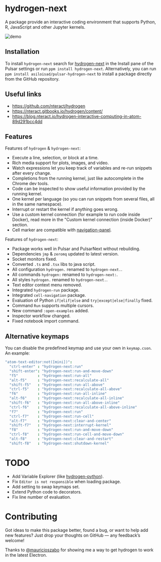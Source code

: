 # hydrogen-next

A package provide an interactive coding environment that supports Python, R, JavaScript and other Jupyter kernels.

![demo](https://github.com/asiloisad/pulsar-hydrogen-next/blob/master/assets/demo.gif?raw=true)

## Installation

To install `hydrogen-next` search for [hydrogen-next](https://web.pulsar-edit.dev/packages/hydrogen-next) in the Install pane of the Pulsar settings or run `ppm install hydrogen-next`. Alternatively, you can run `ppm install asiloisad/pulsar-hydrogen-next` to install a package directly from the GitHub repository.

## Useful links

- https://github.com/nteract/hydrogen
- https://nteract.gitbooks.io/hydrogen/content/
- https://blog.nteract.io/hydrogen-interactive-computing-in-atom-89d291bcc4dd

## Features

Features of `hydrogen` & `hydrogen-next`:

- Execute a line, selection, or block at a time.
- Rich media support for plots, images, and video.
- Watch expressions let you keep track of variables and re-run snippets after every change.
- Completions from the running kernel, just like autocomplete in the Chrome dev tools.
- Code can be inspected to show useful information provided by the running kernel.
- One kernel per language (so you can run snippets from several files, all in the same namespace).
- Interrupt or restart the kernel if anything goes wrong.
- Use a custom kernel connection (for example to run code inside Docker), read more in the "Custom kernel connection (inside Docker)" section.
- Cell marker are compatible with [navigation-panel](https://github.com/asiloisad/pulsar-navigation-panel).

Features of `hydrogen-next`:

- Package works well in Pulsar and PulsarNext without rebuilding.
- Dependencies `jmp` & `zeromq` updated to latest version.
- Socket monitors fixed.
- Converted `.ts` and `.tsx` libs to java script.
- All configuration `hydrogen.` renamed to `hydrogen-next.`.
- All commands `hydrogen:` renamed to `hydrogen-next:`.
- All styles `hydrogen.` renamed to `hydrogen-next.`.
- Text editor context menu removed.
- Integrated `hydrogen-run` package.
- Integrated `cell-navigation` package.
- Evaluation of Python `if|elif|else` and `try|except|else|finally` fixed.
- Command `Run` supports multiple cursors.
- New command `:open-examples` added.
- Inspector workflow changed.
- Fixed notebook import command.

## Alternative keymaps

You can disable the predefined keymap and use your own in `keymap.cson`. An example:

```cson
"atom-text-editor:not([mini])":
  "ctrl-enter" : "hydrogen-next:run"
  "shift-enter": "hydrogen-next:run-and-move-down"
  "f5"         : "hydrogen-next:run-all"
  "alt-f5"     : "hydrogen-next:recalculate-all"
  "shift-f5"   : "hydrogen-next:run-all-above"
  "ctrl-f5"    : "hydrogen-next:recalculate-all-above"
  "f6"         : "hydrogen-next:run-all-inline"
  "alt-f6"     : "hydrogen-next:recalculate-all-inline"
  "shift-f6"   : "hydrogen-next:run-all-above-inline"
  "ctrl-f6"    : "hydrogen-next:recalculate-all-above-inline"
  "f7"         : "hydrogen-next:run"
  "ctrl-f7"    : "hydrogen-next:run-cell"
  "alt-f7"     : "hydrogen-next:clear-and-center"
  "shift-f7"   : "hydrogen-next:interrupt-kernel"
  "f8"         : "hydrogen-next:run-and-move-down"
  "ctrl-f8"    : "hydrogen-next:run-cell-and-move-down"
  "alt-f8"     : "hydrogen-next:clear-and-restart"
  "shift-f8"   : "hydrogen-next:shutdown-kernel"
```

# TODO

- Add Variable Explorer (like [hydrogen-python](https://github.com/nikitakit/hydrogen-python)).
- Fix `Editor is not responsible` when loading package.
- Add setting to swap keymaps set.
- Extend Python code to decorators.
- Fix line number of evaluation.

# Contributing

Got ideas to make this package better, found a bug, or want to help add new features? Just drop your thoughts on GitHub — any feedback’s welcome!

Thanks to [@mauricioszabo](https://github.com/mauricioszabo) for showing me a way to get hydrogen to work in the latest Electron.
